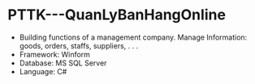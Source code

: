 # PTTK---QuanLyBanHangOnline
- Building functions of a management company. Manage Information: goods, orders, staffs, suppliers, . . . 
- Framework: Winform 
- Database: MS SQL Server 
- Language: C# 
